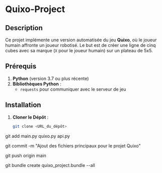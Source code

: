 # Quixo-Project

## Description
Ce projet implémente une version automatisée du jeu **Quixo**, où le joueur humain affronte un joueur robotisé. Le but est de créer une ligne de cinq cubes avec sa marque (`X` pour le joueur humain) sur un plateau de 5x5.

## Prérequis
1. **Python** (version 3.7 ou plus récente)
2. **Bibliothèques Python** :
   - `requests` pour communiquer avec le serveur de jeu

## Installation
1. **Cloner le Dépôt** :
   ```bash
   git clone <URL_du_dépôt>
   
git add main.py quixo.py api.py

git commit -m "Ajout des fichiers principaux pour le projet Quixo"

git push origin main

git bundle create quixo_project.bundle --all


